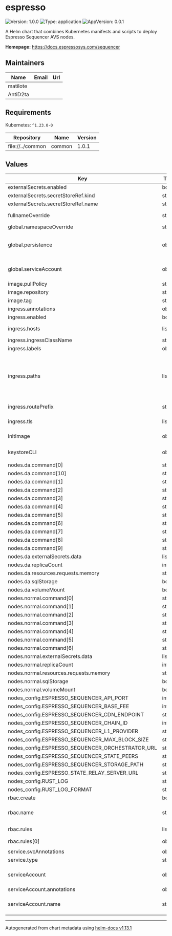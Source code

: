 # espresso

![Version: 1.0.0](https://img.shields.io/badge/Version-1.0.0-informational?style=flat-square) ![Type: application](https://img.shields.io/badge/Type-application-informational?style=flat-square) ![AppVersion: 0.0.1](https://img.shields.io/badge/AppVersion-0.0.1-informational?style=flat-square)

A Helm chart that combines Kubernetes manifests and scripts to deploy Espresso Sequencer AVS nodes.

**Homepage:** <https://docs.espressosys.com/sequencer>

## Maintainers

| Name | Email | Url |
| ---- | ------ | --- |
| matilote |  |  |
| AntiD2ta |  |  |

## Requirements

Kubernetes: `^1.23.0-0`

| Repository | Name | Version |
|------------|------|---------|
| file://../common | common | 1.0.1 |

## Values

| Key | Type | Default | Description |
|-----|------|---------|-------------|
| externalSecrets.enabled | bool | `false` |  |
| externalSecrets.secretStoreRef.kind | string | `"SecretStore"` |  |
| externalSecrets.secretStoreRef.name | string | `"secretStoreRef"` |  |
| fullnameOverride | string | `""` | Provide a name to substitute for the full names of resources |
| global.namespaceOverride | string | `""` |  |
| global.persistence | object | `{"accessModes":["ReadWriteOnce"],"annotations":{},"size":"150Gi","storageClassName":""}` | Whether or not to allocate persistent volume disk for the data directory. In case of node failure, the node data directory will still persist.  |
| global.serviceAccount | object | `{"annotations":{},"create":false}` | Service account ref: https://kubernetes.io/docs/tasks/configure-pod-container/configure-service-account/  |
| image.pullPolicy | string | `"IfNotPresent"` |  |
| image.repository | string | `"ghcr.io/espressosystems/espresso-sequencer/sequencer"` |  |
| image.tag | string | `"main"` |  |
| ingress.annotations | object | `{}` |  |
| ingress.enabled | bool | `false` |  |
| ingress.hosts | list | `[]` | Hostnames. Can be provided if Ingress is enabled.  |
| ingress.ingressClassName | string | `""` |  |
| ingress.labels | object | `{}` |  |
| ingress.paths | list | `[]` | Paths to use for ingress rules By default, the Service created by this chart is used as the target Service for the Ingress. If not defined the following default object will be used: - path: "/"   port: 8000   pathType: "ImplementationSpecific"   serviceName: "<common.names.fullname>"  |
| ingress.routePrefix | string | `"/"` | Route Prefix. Can skip it if any item of path has the path defined. |
| ingress.tls | list | `[]` | TLS configuration for Ingress Secret must be manually created in the namespace  |
| initImage | object | `{"pullPolicy":"IfNotPresent","repository":"bitnami/kubectl","tag":"1.28"}` | Init image is used to manage which secrets the pod should use. |
| keystoreCLI | object | `{"db":{"host":"","secretId":"","user":""},"image":{"pullPolicy":"IfNotPresent","repository":"nethermindeth/espresso-keystore-cli","tag":"v0.1.1"},"projectId":"","pv":{"secretId":""}}` | Keystore-CLI settings. Used to manage keys on Secret Store. |
| nodes.da.command[0] | string | `"sequencer"` |  |
| nodes.da.command[10] | string | `"query"` |  |
| nodes.da.command[1] | string | `"--"` |  |
| nodes.da.command[2] | string | `"storage-sql"` |  |
| nodes.da.command[3] | string | `"--"` |  |
| nodes.da.command[4] | string | `"http"` |  |
| nodes.da.command[5] | string | `"--"` |  |
| nodes.da.command[6] | string | `"catchup"` |  |
| nodes.da.command[7] | string | `"--"` |  |
| nodes.da.command[8] | string | `"status"` |  |
| nodes.da.command[9] | string | `"--"` |  |
| nodes.da.externalSecrets.data | list | `[]` |  |
| nodes.da.replicaCount | int | `0` |  |
| nodes.da.resources.requests.memory | string | `"12000Mi"` |  |
| nodes.da.sqlStorage | bool | `true` |  |
| nodes.da.volumeMount | bool | `false` |  |
| nodes.normal.command[0] | string | `"sequencer"` |  |
| nodes.normal.command[1] | string | `"--"` |  |
| nodes.normal.command[2] | string | `"http"` |  |
| nodes.normal.command[3] | string | `"--"` |  |
| nodes.normal.command[4] | string | `"catchup"` |  |
| nodes.normal.command[5] | string | `"--"` |  |
| nodes.normal.command[6] | string | `"status"` |  |
| nodes.normal.externalSecrets.data | list | `[]` |  |
| nodes.normal.replicaCount | int | `1` |  |
| nodes.normal.resources.requests.memory | string | `"12000Mi"` |  |
| nodes.normal.sqlStorage | bool | `false` |  |
| nodes.normal.volumeMount | bool | `true` |  |
| nodes_config.ESPRESSO_SEQUENCER_API_PORT | int | `80` |  |
| nodes_config.ESPRESSO_SEQUENCER_BASE_FEE | int | `0` |  |
| nodes_config.ESPRESSO_SEQUENCER_CDN_ENDPOINT | string | `"cdn.cappuccino.testnet.espresso.network:1737"` |  |
| nodes_config.ESPRESSO_SEQUENCER_CHAIN_ID | int | `0` |  |
| nodes_config.ESPRESSO_SEQUENCER_L1_PROVIDER | string | `""` |  |
| nodes_config.ESPRESSO_SEQUENCER_MAX_BLOCK_SIZE | string | `"30000000"` |  |
| nodes_config.ESPRESSO_SEQUENCER_ORCHESTRATOR_URL | string | `"https://orchestrator.cappuccino.testnet.espresso.network"` |  |
| nodes_config.ESPRESSO_SEQUENCER_STATE_PEERS | string | `"https://query.cappuccino.testnet.espresso.network"` |  |
| nodes_config.ESPRESSO_SEQUENCER_STORAGE_PATH | string | `"/mount/sequencer/store/"` |  |
| nodes_config.ESPRESSO_STATE_RELAY_SERVER_URL | string | `"https://state-relay.cappuccino.testnet.espresso.network"` |  |
| nodes_config.RUST_LOG | string | `"warn,libp2p=off"` |  |
| nodes_config.RUST_LOG_FORMAT | string | `"json"` |  |
| rbac.create | bool | `true` |  |
| rbac.name | string | `""` | The name of the role to use. If not set and create is true, a name is generated using the fullname template  |
| rbac.rules | list | `[{"apiGroups":[""],"resources":["secrets"],"verbs":["create","get","list","watch","delete"]}]` | Required Role rules |
| rbac.rules[0] | object | `{"apiGroups":[""],"resources":["secrets"],"verbs":["create","get","list","watch","delete"]}` | Required to create Sequencer env Secret.  |
| service.svcAnnotations | object | `{}` |  |
| service.type | string | `"ClusterIP"` |  |
| serviceAccount | object | `{"annotations":{},"name":""}` | Service account ref: https://kubernetes.io/docs/tasks/configure-pod-container/configure-service-account/  |
| serviceAccount.annotations | object | `{}` | Annotations to add to the service account |
| serviceAccount.name | string | `""` | The name of the service account to use. If not set and create is true, a name is generated using the fullname template  |

----------------------------------------------
Autogenerated from chart metadata using [helm-docs v1.13.1](https://github.com/norwoodj/helm-docs/releases/v1.13.1)
